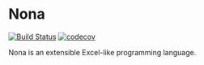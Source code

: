 # Nona

[![Build Status](https://travis-ci.com/computablefacts/nona.svg?branch=master)](https://travis-ci.com/computablefacts/nona)
[![codecov](https://codecov.io/gh/computablefacts/nona/branch/master/graph/badge.svg)](https://codecov.io/gh/computablefacts/nona)

Nona is an extensible Excel-like programming language.
